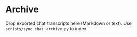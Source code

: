 # Archive

Drop exported chat transcripts here (Markdown or text). Use `scripts/sync_chat_archive.py` to index.
